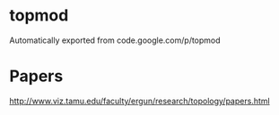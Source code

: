 # topmod
Automatically exported from code.google.com/p/topmod


# Papers

http://www.viz.tamu.edu/faculty/ergun/research/topology/papers.html
